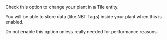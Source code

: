 Check this option to change your plant in a Tile entity. 

You will be able to store data (like NBT Tags) inside your plant when this is enabled.

Do not enable this option unless really needed for performance reasons.